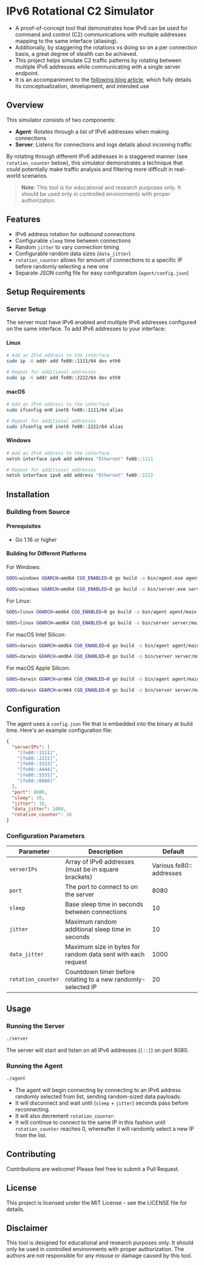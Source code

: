 # IPv6 Rotational C2 Simulator

- A proof-of-concept tool that demonstrates how IPv6 can be used for command and control (C2) communications with multiple addresses mapping to the same interface (aliasing).
- Additionally, by staggering the rotations vs doing so on a per connection basis, a great degree of stealth can be achieved.
- This project helps simulate C2 traffic patterns by rotating between multiple IPv6 addresses while communicating with a single server endpoint.
- It is an accompaniment to the [following blog article](https://www.activecountermeasures.com/malware-of-the-day-ipv6-address-aliasing/), which fully details its conceptualization, development, and intended use

## Overview

This simulator consists of two components:
- **Agent**: Rotates through a list of IPv6 addresses when making connections
- **Server**: Listens for connections and logs details about incoming traffic

By rotating through different IPv6 addresses in a staggered manner (see `rotation_counter` below), this simulator demonstrates a technique that could potentially make traffic analysis and filtering more difficult in real-world scenarios.

> **Note**: This tool is for educational and research purposes only. It should be used only in controlled environments with proper authorization.

## Features

- IPv6 address rotation for outbound connections
- Configurable `sleep` time between connections
- Random `jitter` to vary connection timing
- Configurable random data sizes (`data_jitter`)
- `rotation_counter` allows for amount of connections to a specific IP before randomly selecting a new one
- Separate JSON config file for easy configuration (`agent/config.json`)

## Setup Requirements

### Server Setup

The server must have IPv6 enabled and multiple IPv6 addresses configured on the same interface. To add IPv6 addresses to your interface:

#### Linux
```bash
# Add an IPv6 address to the interface
sudo ip -6 addr add fe80::1111/64 dev eth0

# Repeat for additional addresses
sudo ip -6 addr add fe80::2222/64 dev eth0
```

#### macOS
```bash
# Add an IPv6 address to the interface
sudo ifconfig en0 inet6 fe80::1111/64 alias

# Repeat for additional addresses
sudo ifconfig en0 inet6 fe80::2222/64 alias
```

#### Windows
```powershell
# Add an IPv6 address to the interface
netsh interface ipv6 add address "Ethernet" fe80::1111

# Repeat for additional addresses
netsh interface ipv6 add address "Ethernet" fe80::2222
```

## Installation

### Building from Source

#### Prerequisites
- Go 1.16 or higher


#### Building for Different Platforms

For Windows:
```bash
GOOS=windows GOARCH=amd64 CGO_ENABLED=0 go build -o bin/agent.exe agent/main.go
```

```bash
GOOS=windows GOARCH=amd64 CGO_ENABLED=0 go build -o bin/server.exe server/main.go
```

For Linux:
```bash
GOOS=linux GOARCH=amd64 CGO_ENABLED=0 go build -o bin/agent agent/main.go
```

```bash
GOOS=linux GOARCH=amd64 CGO_ENABLED=0 go build -o bin/server server/main.go
```


For macOS Intel Silicon:
```bash
GOOS=darwin GOARCH=amd64 CGO_ENABLED=0 go build -o bin/agent agent/main.go
```

```bash
GOOS=darwin GOARCH=amd64 CGO_ENABLED=0 go build -o bin/server server/main.go
```


For macOS Apple Silicon:
```bash
GOOS=darwin GOARCH=arm64 CGO_ENABLED=0 go build -o bin/agent agent/main.go
```

```bash
GOOS=darwin GOARCH=arm64 CGO_ENABLED=0 go build -o bin/server server/main.go
```

## Configuration

The agent uses a `config.json` file that is embedded into the binary at build time. Here's an example configuration file:

```json
{
  "serverIPs": [
    "[fe80::1111]",
    "[fe80::2222]",
    "[fe80::3333]",
    "[fe80::4444]",
    "[fe80::5555]",
    "[fe80::6666]"
  ],
  "port": 8080,
  "sleep": 10,
  "jitter": 10,
  "data_jitter": 1000, 
  "rotation_counter": 20
}
```

### Configuration Parameters

| Parameter | Description | Default |
|-----------|-------------|---------|
| `serverIPs` | Array of IPv6 addresses (must be in square brackets) | Various fe80:: addresses |
| `port` | The port to connect to on the server | 8080 |
| `sleep` | Base sleep time in seconds between connections | 10 |
| `jitter` | Maximum random additional sleep time in seconds | 10 |
| `data_jitter` | Maximum size in bytes for random data sent with each request | 1000 |
| `rotation_counter` | Countdown timer before rotating to a new randomly-selected IP | 20 | 

## Usage

### Running the Server
```bash
./server
```
The server will start and listen on all IPv6 addresses (`[::]`) on port 8080.

### Running the Agent
```bash
./agent
```
- The agent will begin connecting by connecting to an IPv6 address randomly selected from list, sending random-sized data payloads.
- It will disconnect and wait until (`sleep` + `jitter`) seconds pass before reconnecting.
- It will also decrement `rotation_counter`.
- It will continue to connect to the same IP in this fashion until `rotation_counter` reaches 0, whereafter it will randomly select a new IP from the list.

## Contributing

Contributions are welcome! Please feel free to submit a Pull Request.

## License

This project is licensed under the MIT License - see the LICENSE file for details.

## Disclaimer

This tool is designed for educational and research purposes only. It should only be used in controlled environments with proper authorization. The authors are not responsible for any misuse or damage caused by this tool.
